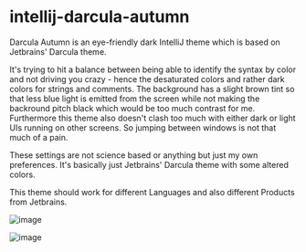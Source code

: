 # intellij-darcula-autumn

Darcula Autumn is an eye-friendly dark IntelliJ theme which is based on Jetbrains' Darcula theme.

It's trying to hit a balance between being able to identify the syntax by color and not driving you crazy - hence the desaturated colors and rather dark colors for strings and comments.
The background has a slight brown tint so that less blue light is emitted from the screen while not making the backround pitch black which would be too much contrast for me. Furthermore this theme also doesn't clash too much with either dark or light UIs running on other screens. So jumping between windows is not that much of a pain.

These settings are not science based or anything but just my own preferences. It's basically just Jetbrains' Darcula theme with some altered colors.

This theme should work for different Languages and also different Products from Jetbrains.


![image](https://github.com/pol3waf/intellij-darcula-autumn/assets/3944892/bab6db96-c1bf-4b7d-ae8f-60f8c90f5ac5)

![image](https://github.com/pol3waf/intellij-darcula-autumn/assets/3944892/ae29db5b-9854-4162-be9e-a64b4dbb3576)

